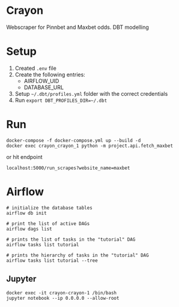 # Crayon

Webscraper for Pinnbet and Maxbet odds.
DBT modelling

# Setup

1. Created `.env` file
2. Create the following entries:
    - AIRFLOW_UID
    - DATABASE_URL
3. Setup `~/.dbt/profiles.yml` folder with the correct credentials
4. Run `export DBT_PROFILES_DIR=~/.dbt`

# Run

```
docker-compose -f docker-compose.yml up --build -d
docker exec crayon_crayon_1 python -m project.api.fetch_maxbet
```

or hit endpoint

```
localhost:5000/run_scrapes?website_name=maxbet
```


# Airflow

```
# initialize the database tables
airflow db init

# print the list of active DAGs
airflow dags list

# prints the list of tasks in the "tutorial" DAG
airflow tasks list tutorial

# prints the hierarchy of tasks in the "tutorial" DAG
airflow tasks list tutorial --tree
```


## Jupyter

```shell
docker exec -it crayon-crayon-1 /bin/bash
jupyter notebook --ip 0.0.0.0 --allow-root
```